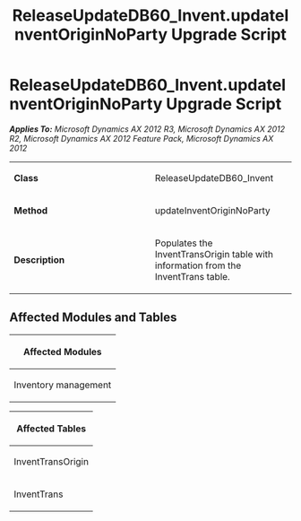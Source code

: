 ﻿---
title: ReleaseUpdateDB60_Invent.updateInventOriginNoParty Upgrade Script
TOCTitle: ReleaseUpdateDB60_Invent.updateInventOriginNoParty Upgrade Script
ms:assetid: 4c0ed719-0b4b-076b-a656-5f8efe69d0bd
ms:mtpsurl: https://msdn.microsoft.com/en-us/library/JJ685402(v=AX.60)
ms:contentKeyID: 49708083
ms.date: 05/18/2015
mtps_version: v=AX.60
---

# ReleaseUpdateDB60\_Invent.updateInventOriginNoParty Upgrade Script 


_**Applies To:** Microsoft Dynamics AX 2012 R3, Microsoft Dynamics AX 2012 R2, Microsoft Dynamics AX 2012 Feature Pack, Microsoft Dynamics AX 2012_

<table>
<colgroup>
<col style="width: 50%" />
<col style="width: 50%" />
</colgroup>
<tbody>
<tr class="odd">
<td><p><strong>Class</strong></p></td>
<td><p>ReleaseUpdateDB60_Invent</p></td>
</tr>
<tr class="even">
<td><p><strong>Method</strong></p></td>
<td><p>updateInventOriginNoParty</p></td>
</tr>
<tr class="odd">
<td><p><strong>Description</strong></p></td>
<td><p>Populates the InventTransOrigin table with information from the InventTrans table.</p></td>
</tr>
</tbody>
</table>


## Affected Modules and Tables

<table>
<colgroup>
<col style="width: 100%" />
</colgroup>
<thead>
<tr class="header">
<th><p>Affected Modules</p></th>
</tr>
</thead>
<tbody>
<tr class="odd">
<td><p>Inventory management</p></td>
</tr>
</tbody>
</table>


<table>
<colgroup>
<col style="width: 100%" />
</colgroup>
<thead>
<tr class="header">
<th><p>Affected Tables</p></th>
</tr>
</thead>
<tbody>
<tr class="odd">
<td><p>InventTransOrigin</p></td>
</tr>
<tr class="even">
<td><p>InventTrans</p></td>
</tr>
</tbody>
</table>

  


